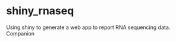 shiny_rnaseq
============

Using shiny to generate a web app to report RNA sequencing data. Companion 
